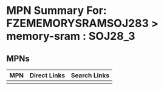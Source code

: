 



# MPN Summary For: FZEMEMORYSRAMSOJ283 > memory-sram : SOJ28_3

## MPNs
  

|MPN|Direct Links|Search Links|
| :--- | :--- | :--- |
||||
